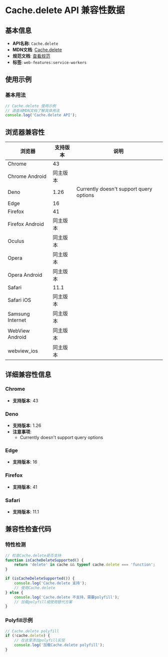 # Cache.delete API 兼容性数据

## 基本信息

- **API名称**: `Cache.delete`
- **MDN文档**: [Cache.delete](https://developer.mozilla.org/docs/Web/API/Cache/delete)
- **规范文档**: [查看规范](https://w3c.github.io/ServiceWorker/#cache-delete)
- **标签**: `web-features:service-workers`

## 使用示例

### 基本用法

```javascript
// Cache.delete 使用示例
// 请查阅MDN文档了解具体用法
console.log('Cache.delete API');
```

## 浏览器兼容性

| 浏览器 | 支持版本 | 说明 |
|--------|----------|------|
| Chrome | 43 |  |
| Chrome Android | 同主版本 |  |
| Deno | 1.26 | Currently doesn't support query options |
| Edge | 16 |  |
| Firefox | 41 |  |
| Firefox Android | 同主版本 |  |
| Oculus | 同主版本 |  |
| Opera | 同主版本 |  |
| Opera Android | 同主版本 |  |
| Safari | 11.1 |  |
| Safari iOS | 同主版本 |  |
| Samsung Internet | 同主版本 |  |
| WebView Android | 同主版本 |  |
| webview_ios | 同主版本 |  |

## 详细兼容性信息

### Chrome

- **支持版本**: 43

### Deno

- **支持版本**: 1.26
- **注意事项**:
  - Currently doesn't support query options

### Edge

- **支持版本**: 16

### Firefox

- **支持版本**: 41

### Safari

- **支持版本**: 11.1

## 兼容性检查代码

### 特性检测

```javascript
// 检查Cache.delete是否支持
function isCacheDeleteSupported() {
    return 'delete' in cache && typeof cache.delete === 'function';
}

if (isCacheDeleteSupported()) {
    console.log('Cache.delete 支持');
    // 使用Cache.delete
} else {
    console.log('Cache.delete 不支持，需要polyfill');
    // 加载polyfill或使用替代方案
}
```

### Polyfill示例

```javascript
// Cache.delete polyfill
if (!cache.delete) {
    // 在这里添加polyfill实现
    console.log('加载Cache.delete polyfill');
}
```

